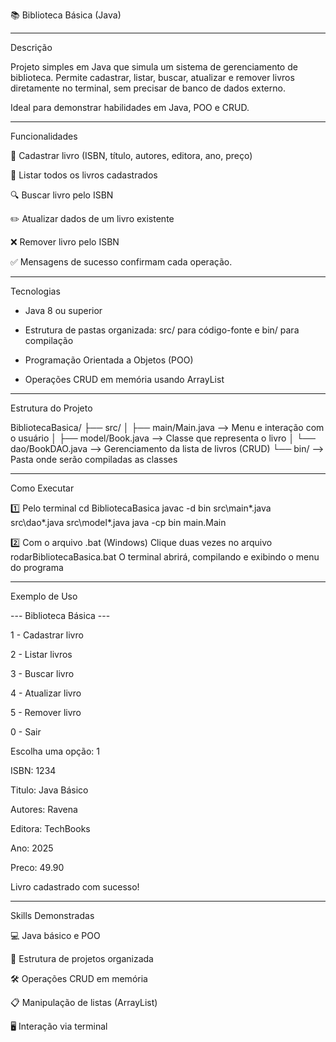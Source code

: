 📚 Biblioteca Básica (Java)

---

Descrição

Projeto simples em Java que simula um sistema de gerenciamento de biblioteca.
Permite cadastrar, listar, buscar, atualizar e remover livros diretamente no terminal, sem precisar de banco de dados externo.

Ideal para demonstrar habilidades em Java, POO e CRUD.

---

Funcionalidades

📝 Cadastrar livro (ISBN, título, autores, editora, ano, preço)

📖 Listar todos os livros cadastrados

🔍 Buscar livro pelo ISBN

✏️ Atualizar dados de um livro existente

❌ Remover livro pelo ISBN

✅ Mensagens de sucesso confirmam cada operação.

---

Tecnologias

- Java 8 ou superior

- Estrutura de pastas organizada: src/ para código-fonte e bin/ para compilação

- Programação Orientada a Objetos (POO)

- Operações CRUD em memória usando ArrayList

---

Estrutura do Projeto

BibliotecaBasica/
 ├── src/
 │    ├── main/Main.java        --> Menu e interação com o usuário
 │    ├── model/Book.java       --> Classe que representa o livro
 │    └── dao/BookDAO.java      --> Gerenciamento da lista de livros (CRUD)
 └── bin/                       --> Pasta onde serão compiladas as classes

---

Como Executar

1️⃣ Pelo terminal
cd BibliotecaBasica
javac -d bin src\main\*.java src\dao\*.java src\model\*.java
java -cp bin main.Main

2️⃣ Com o arquivo .bat (Windows)
Clique duas vezes no arquivo rodarBibliotecaBasica.bat
O terminal abrirá, compilando e exibindo o menu do programa

---

Exemplo de Uso

--- Biblioteca Básica ---

1 - Cadastrar livro

2 - Listar livros

3 - Buscar livro

4 - Atualizar livro

5 - Remover livro

0 - Sair

Escolha uma opção: 1

ISBN: 1234

Titulo: Java Básico

Autores: Ravena

Editora: TechBooks

Ano: 2025

Preco: 49.90

Livro cadastrado com sucesso!

---

Skills Demonstradas

💻 Java básico e POO

📂 Estrutura de projetos organizada

🛠 Operações CRUD em memória

📋 Manipulação de listas (ArrayList)

🖥 Interação via terminal